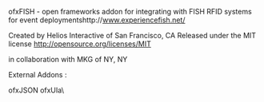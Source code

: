 
ofxFISH - open frameworks addon for integrating with FISH RFID systems for event deploymentshttp://www.experiencefish.net/

Created by Helios Interactive of San Francisco, CA
Released under the MIT license 
http://opensource.org/licenses/MIT

in collaboration with MKG of NY, NY

External Addons : 

ofxJSON
ofxUIa\
